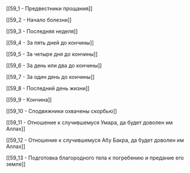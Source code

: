 

[[59_1 - Предвестники прощания]]

[[59_2 - Начало болезни]]

[[59_3 - Последняя неделя]]

[[59_4 - За пять дней до кончины]]

[[59_5 - За четыре дня до кончины]]

[[59_6 - За день или два до кончины]]

[[59_7 - За один день до кончины]]

[[59_8 - Последний день жизни]]

[[59_9 - Кончина]]

[[59_10 - Сподвижники охвачены скорбью]]

[[59_11 - Отношение к случившемуся Умара, да будет доволен им Аллах]]

[[59_12 - Отношение к случившемуся Абу Бакра, да будет доволен им Аллах]]

[[59_13 - Подготовка благородного тела к погребению и предание его земле]]

